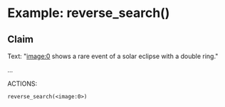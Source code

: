 # Example: reverse_search()

## Claim
Text: "<image:0> shows a rare event of a solar eclipse with a double ring."

...

ACTIONS:
```
reverse_search(<image:0>)
```